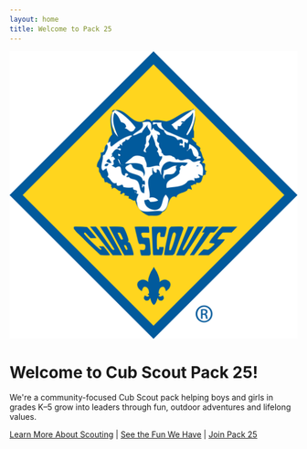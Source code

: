 ```yaml
---
layout: home
title: Welcome to Pack 25
---
```


![Cub Scouts Logo](assets/images/cub-scout-logo.png)

# Welcome to Cub Scout Pack 25!

We're a community-focused Cub Scout pack helping boys and girls in grades K–5 grow into leaders through fun, outdoor adventures and lifelong values.

[Learn More About Scouting](about) | [See the Fun We Have](activities) | [Join Pack 25](join)
